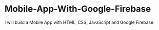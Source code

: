 # Mobile-App-With-Google-Firebase

I will build a Mobile App with HTML, CSS, JavaScript and Google Firebase.

